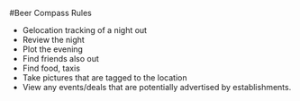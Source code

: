 #Beer Compass Rules

- Gelocation tracking of a night out
- Review the night
- Plot the evening
- Find friends also out
- Find food, taxis
- Take pictures that are tagged to the location
- View any events/deals that are potentially advertised by establishments.
